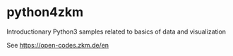 # python4zkm
Introductionary Python3 samples related to basics of data and visualization

See https://open-codes.zkm.de/en


